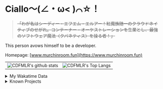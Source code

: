 # Ciallo～(∠・ω< )⌒☆！

> ~~「わが名はシーディー・エフエム・エルアー！紅魔族随一のクラウドネイティブのせがれ。コンテーナー・オーケストレーションを生業とし、最強のソフトウェア魔法〈クバネティス〉を操る者！」~~

This person avows himself to be a developer.

Homepage: [www.murchinroom.fun](https://www.murchinroom.fun)

<!-- <details> -->
 
<!-- <summary>My GitHub Stats</summary> -->

<!-- [![CDFMLR's github stats](https://github-readme-stats.vercel.app/api?username=cdfmlr&count_private=true&show_icons=true&hide_rank=true&hide=contribs)](https://github.com/anuraghazra/github-readme-stats)   ![CDFMLR's Top Langs](https://github-readme-stats.vercel.app/api/top-langs/?username=cdfmlr&layout=compact&hide=jupyter%20notebook,stylus,tex) -->

<table>
	<tr>
		<td valign="center">
    		<img src="https://github-readme-stats.vercel.app/api?username=cdfmlr&count_private=true&show_icons=true&hide_rank=true&hide=contribs" alt="CDFMLR's github stats" />
		</td>
		<td valign="center">
    		<img src="https://github-readme-stats.vercel.app/api/top-langs/?username=cdfmlr&layout=compact&hide=jupyter%20notebook,stylus,tex" alt="CDFMLR's Top Langs" />
		</td>
	</tr>
</table>

<!-- </details>  -->


<details>

<summary>My Wakatime Data</summary>

<!--START_SECTION:waka-->
![Lines of code](https://img.shields.io/badge/From%20Hello%20World%20I%27ve%20Written-10.3%20million%20lines%20of%20code-blue)

**🐱 My GitHub Data** 

> 📦 851.0 kB Used in GitHub's Storage 
 > 
> 🏆 282 Contributions in the Year 2025
 > 
> 🚫 Not Opted to Hire
 > 
> 📜 95 Public Repositories 
 > 
> 🔑 37 Private Repositories 
 > 
**I'm an Early 🐤** 

```text
🌞 Morning                2390 commits        ██████░░░░░░░░░░░░░░░░░░░   23.58 % 
🌆 Daytime                4494 commits        ███████████░░░░░░░░░░░░░░   44.34 % 
🌃 Evening                3177 commits        ████████░░░░░░░░░░░░░░░░░   31.34 % 
🌙 Night                  75 commits          ░░░░░░░░░░░░░░░░░░░░░░░░░   00.74 % 
```
📅 **I'm Most Productive on Tuesday** 

```text
Monday                   1324 commits        ███░░░░░░░░░░░░░░░░░░░░░░   13.06 % 
Tuesday                  1804 commits        ████░░░░░░░░░░░░░░░░░░░░░   17.80 % 
Wednesday                1749 commits        ████░░░░░░░░░░░░░░░░░░░░░   17.26 % 
Thursday                 1460 commits        ████░░░░░░░░░░░░░░░░░░░░░   14.40 % 
Friday                   1513 commits        ████░░░░░░░░░░░░░░░░░░░░░   14.93 % 
Saturday                 1249 commits        ███░░░░░░░░░░░░░░░░░░░░░░   12.32 % 
Sunday                   1037 commits        ███░░░░░░░░░░░░░░░░░░░░░░   10.23 % 
```


📊 **This Week I Spent My Time On** 

```text
💬 Programming Languages: 
No Activity Tracked This Week
```

**I Mostly Code in Go** 

```text
Go                       38 repos            ████████░░░░░░░░░░░░░░░░░   33.63 % 
Python                   21 repos            █████░░░░░░░░░░░░░░░░░░░░   18.58 % 
TeX                      8 repos             ██░░░░░░░░░░░░░░░░░░░░░░░   07.08 % 
Shell                    3 repos             █░░░░░░░░░░░░░░░░░░░░░░░░   02.65 % 
TypeScript               2 repos             ░░░░░░░░░░░░░░░░░░░░░░░░░   01.77 % 
```



**Timeline**

![Lines of Code chart](https://raw.githubusercontent.com/cdfmlr/cdfmlr/master/assets/bar_graph.png)


 Last Updated on 06/04/2025 01:58:02 UTC
<!--END_SECTION:waka-->

</details>

<details>

<summary>Known Projects</summary>

[![Star History Chart](https://api.star-history.com/svg?repos=cdfmlr/pyflowchart,cdfmlr/muvtuber,cdfmlr/crud,cdfmlr/murecom-verse-1,cdfmlr/murecom-intro&type=Date)](https://star-history.com/#cdfmlr/pyflowchart&cdfmlr/muvtuber&cdfmlr/crud&cdfmlr/murecom-verse-1&cdfmlr/murecom-intro&Date)

 </details>
